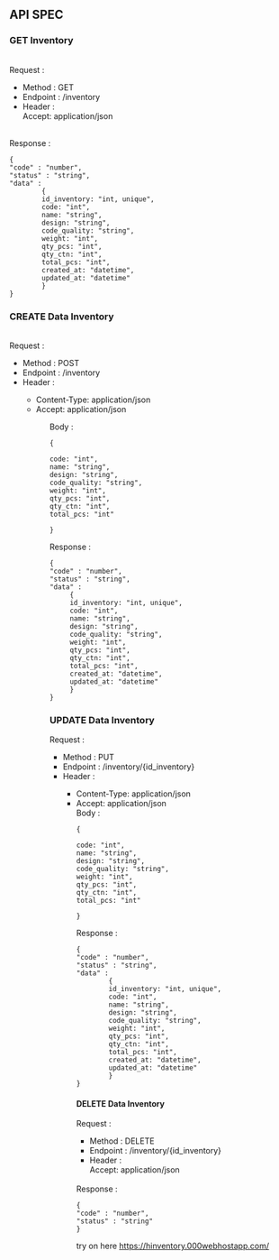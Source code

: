 ## API SPEC

### GET Inventory
<br>
  Request :
<br>
<ul>
  <li>Method : GET </li>
  <li>Endpoint : /inventory</li>
  <li>Header :</li>
	Accept: application/json
</ul>
<br>
 Response :
 
 	{
	"code" : "number",
    "status" : "string",
	"data" : 
			{
			id_inventory: "int, unique",	
			code: "int",					
			name: "string",				
			design: "string",			
			code_quality: "string",	
			weight: "int",				
			qty_pcs: "int",				
			qty_ctn: "int",				
			total_pcs: "int",		
			created_at: "datetime",	
			updated_at: "datetime"		
			}
	}
	
### CREATE Data Inventory
<br>
Request :
<br>
<ul>
	<li>Method : POST</li>
	<li>Endpoint : /inventory</li>
	<li>Header :</li>
	<ul>
		<li>Content-Type: application/json	</li>
		<li>Accept: application/json</li>
	<ul>
Body :

	{
	
	code: "int",					
	name: "string",				
	design: "string",			
	code_quality: "string",	
	weight: "int",				
	qty_pcs: "int",				
	qty_ctn: "int",				
	total_pcs: "int"		
	
	}
	
Response :
 
 	{
	"code" : "number",
    "status" : "string",
	"data" : 
		 {
		 id_inventory: "int, unique",	
		 code: "int",					
		 name: "string",				
		 design: "string",			
		 code_quality: "string",	
		 weight: "int",				
		 qty_pcs: "int",				
		 qty_ctn: "int",				
		 total_pcs: "int",		
		 created_at: "datetime",	
		 updated_at: "datetime"		
		 }
	}

### UPDATE Data Inventory

Request :
<br>
	<ul>
		<li>Method : PUT</li>
		<li>Endpoint : /inventory/{id_inventory}</li>
		<li>Header :</li>
		<ul>
			<li>Content-Type: application/json</li>
			<li>Accept: application/json</li>
Body :

	{
	
	code: "int",					
	name: "string",				
	design: "string",			
	code_quality: "string",	
	weight: "int",				
	qty_pcs: "int",				
	qty_ctn: "int",				
	total_pcs: "int"		
	
	}
	
Response :
 
 	{
	"code" : "number",
    "status" : "string",
	"data" : 
			{
			id_inventory: "int, unique",	
			code: "int",					
			name: "string",				
			design: "string",			
			code_quality: "string",	
			weight: "int",				
			qty_pcs: "int",				
			qty_ctn: "int",				
			total_pcs: "int",		
			created_at: "datetime",	
			updated_at: "datetime"		
			}
	}
			
#### DELETE Data Inventory
			
Request :
<ul>
	<li>Method : DELETE</li>
	<li>Endpoint : /inventory/{id_inventory}</li>
	<li>Header :</li>
Accept: application/json
			</ul>
			<br>
Response :
			
	{
    "code" : "number",
    "status" : "string"
	}
			

try on here https://hinventory.000webhostapp.com/
